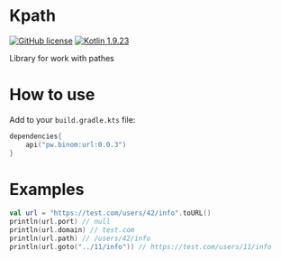 # Kpath
[![GitHub license](https://img.shields.io/badge/license-Apache%20License%202.0-blue.svg?style=flat)](http://www.apache.org/licenses/LICENSE-2.0)
[![Kotlin 1.9.23](https://img.shields.io/badge/Kotlin-1.9.23-blue.svg?style=flat&logo=kotlin)](http://kotlinlang.org)

Library for work with pathes

# How to use
Add to your `build.gradle.kts` file:
```kotlin
dependencies{
    api("pw.binom:url:0.0.3")
}
```

# Examples
```kotlin
val url = "https://test.com/users/42/info".toURL()
println(url.port) // null
println(url.domain) // test.com
println(url.path) // /users/42/info
println(url.goto("../11/info")) // https://test.com/users/11/info
```